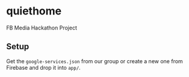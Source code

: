# quiethome
FB Media Hackathon Project

## Setup

Get the `google-services.json` from our group or create a new one from Firebase
and drop it into `app/`.
